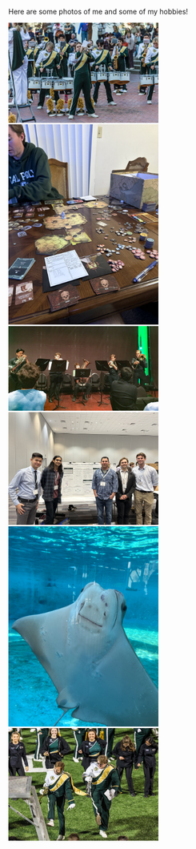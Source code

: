 

Here are some photos of me and some of my hobbies!

<img src="static/assets/img/trumpet_solo_1.jpg" alt="drawing" width="300" title="I was a section leader for the Cal Poly Mustang Band. This is me playing a solo for our performance at the Lunar New Year parade in San Francisco."/>

<img src="static/assets/img/gloomhaven.jpg" alt="drawing" width="300" title="One of the larger board games I like to play with my friends called Gloomhaven."/>

<img src="static/assets/img/brass_quintet.JPG" alt="drawing" width="300" title="Me alongside the Cal Poly brass quintet performing Anthony DiLorenzo's *Fire Dance*."/>

<img src="static/assets/img/jmm_poster.jpg" alt="drawing" width="300" title="My research group, research advisor and me and presenting our work at the 2024 JMM conference in San Francisco."/>

<img src="static/assets/img/ray.jpg" alt="drawing" width="300" title="A cute Ray I saw at the Aquarium of the Pacific in Long Beach."/>

<img src="static/assets/img/me_and_nick_mustang_band.JPG" alt="drawing" width="300" title="This is me and a friend furiously dancing during one of our Mustang Band postgame performances."/>